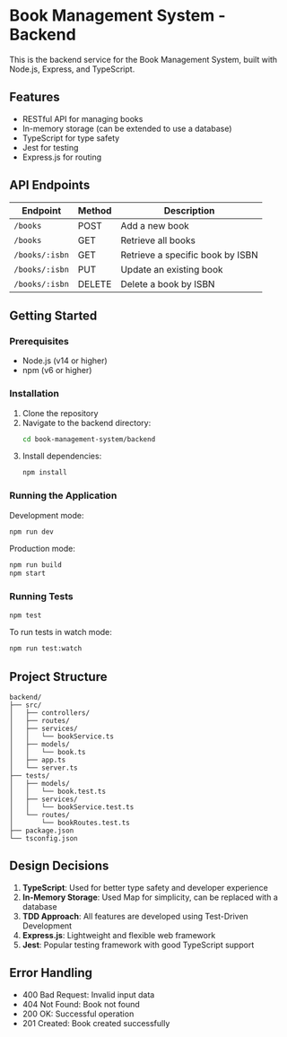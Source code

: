 # Book Management System - Backend

This is the backend service for the Book Management System, built with Node.js, Express, and TypeScript.

## Features

- RESTful API for managing books
- In-memory storage (can be extended to use a database)
- TypeScript for type safety
- Jest for testing
- Express.js for routing

## API Endpoints

| Endpoint | Method | Description |
|----------|--------|-------------|
| `/books` | POST | Add a new book |
| `/books` | GET | Retrieve all books |
| `/books/:isbn` | GET | Retrieve a specific book by ISBN |
| `/books/:isbn` | PUT | Update an existing book |
| `/books/:isbn` | DELETE | Delete a book by ISBN |

## Getting Started

### Prerequisites

- Node.js (v14 or higher)
- npm (v6 or higher)

### Installation

1. Clone the repository
2. Navigate to the backend directory:
   ```bash
   cd book-management-system/backend
   ```
3. Install dependencies:
   ```bash
   npm install
   ```

### Running the Application

Development mode:
```bash
npm run dev
```

Production mode:
```bash
npm run build
npm start
```

### Running Tests

```bash
npm test
```

To run tests in watch mode:
```bash
npm run test:watch
```

## Project Structure

```
backend/
├── src/
│   ├── controllers/
│   ├── routes/
│   ├── services/
│   │   └── bookService.ts
│   ├── models/
│   │   └── book.ts
│   ├── app.ts
│   └── server.ts
├── tests/
│   ├── models/
│   │   └── book.test.ts
│   ├── services/
│   │   └── bookService.test.ts
│   └── routes/
│       └── bookRoutes.test.ts
├── package.json
└── tsconfig.json
```

## Design Decisions

1. **TypeScript**: Used for better type safety and developer experience
2. **In-Memory Storage**: Used Map for simplicity, can be replaced with a database
3. **TDD Approach**: All features are developed using Test-Driven Development
4. **Express.js**: Lightweight and flexible web framework
5. **Jest**: Popular testing framework with good TypeScript support

## Error Handling

- 400 Bad Request: Invalid input data
- 404 Not Found: Book not found
- 200 OK: Successful operation
- 201 Created: Book created successfully 